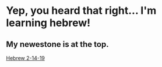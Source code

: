 # Yep, you heard that right... I'm learning hebrew!
## My newestone is at the top.

[Hebrew 2-14-19](/hebrew2-14)
